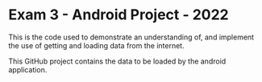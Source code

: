 # Exam 3 - Android Project - 2022

This is the code used to demonstrate an understanding of,
and implement the use of getting and loading data from the internet.

This GitHub project contains the data to be loaded by the android application.
